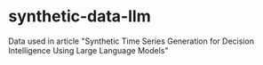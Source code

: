 # synthetic-data-llm
Data used in article "Synthetic Time Series Generation for Decision Intelligence Using Large Language Models"
